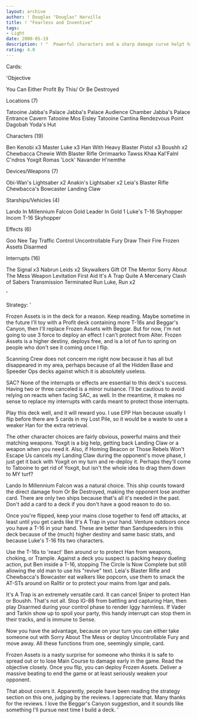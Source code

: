```yaml
---
layout: archive
author: ! Douglas "Douglas" Harvilla
title: ! "Fearless and Inventive"
tags:
- Light
date: 2000-05-19
description: ! "  Powerful characters and a sharp damage curve helpt his deck put the opponent on the defensive early.  The right interrupts and effects are blended in to humble the best Dark Side decks."
rating: 4.0
---
```

Cards: 

'Objective

You Can Either Profit By This/
Or Be Destroyed

Locations (7)

Tatooine Jabba's Palace
Jabba's Palace Audience Chamber
Jabba's Palace Entrance Cavern
Tatooine Mos Eisley
Tatooine Cantina
Rendezvous Point
Dagobah Yoda's Hut

Characters (19)

Ben Kenobi x3
Master Luke x3
Han With Heavy Blaster Pistol x3
Boushh x2
Chewbacca
Chewie With Blaster Rifle
Orrimaarko
Tawss Khaa
Kal'Falnl C'ndros
Yoxgit
Romas 'Lock' Navander
H'nemthe

Devices/Weapons (7)

Obi-Wan's Lightsaber x2
Anakin's Lightsaber x2
Leia's Blaster Rifle
Chewbacca's Bowcaster
Landing Claw

Starships/Vehicles (4)

Lando In Millennium Falcon
Gold Leader In Gold 1
Luke's T-16 Skyhopper
Incom T-16 Skyhopper

Effects (6)

Goo Nee Tay
Traffic Control
Uncontrollable Fury
Draw Their Fire
Frozen Assets
Disarmed

Interrupts (16)

The Signal x3
Nabrun Leids x2
Skywalkers
Gift Of The Mentor
Sorry About The Mess
Weapon Levitation
First Aid
It's A Trap
Quite A Mercenary
Clash of Sabers
Transmission Terminated
Run Luke, Run x2

'

Strategy: '

  Frozen Assets is in the deck for a reason.  Keep reading.
Maybe sometime in the future I'll toy with a Profit deck containing more T-16s and Beggar's Canyon, then I'll replace Frozen Assets with Beggar.  But for now, I'm not going to use 3 force to deploy an effect I can't protect from Alter.  Frozen Assets is a higher destiny, deploys free, and is a lot of fun to spring on people who don't see it coming once I flip.

  Scanning Crew does not concern me right now because it has all but disappeared in my area, perhaps because of all the Hidden Base and Speeder Ops decks against which it is absolutely useless.

  SAC?	None of the interrupts or effects are essential to this deck's success.  Having two or three canceled is a minor nuisance.  I'll be cautious to avoid relying on reacts when facing SAC, as well.  In the meantime, it makes no sense to replace my interrupts with cards meant to protect those interrupts.

  Play this deck well, and it will reward you.	I use EPP Han because usually I flip before there are 5 cards in my Lost Pile, so it would be a waste to use a weaker Han for the extra retrieval.

  The other character choices are fairly obvious, powerful mains and their matching weapons.  Yoxgit is a big help, getting back Landing Claw or a weapon when you need it.  Also, if Homing Beacon or Those Rebels Won't Escape Us cancels my Landing Claw during the opponent's move phase, I just get it back with Yoxgit on my turn and re-deploy it.  Perhaps they'll come to Tatooine to get rid of Yoxgit, but isn't the whole idea to drag them down to MY turf?

  Lando In Millennium Falcon was a natural choice.
This ship counts toward the direct damage from Or Be Destroyed, making the opponent lose another card.	There are only two ships because that's all it's needed in the past.	Don't add a card to a deck if you don't have a good reason to do so.

  Once you're flipped, keep your mains close together to fend off attacks, at least until you get cards like It's A Trap in your hand.  Venture outdoors once you have a T-16 in your hand.	These are better than Sandspeeders in this deck because of the (much) higher destiny and same basic stats, and because Luke's T-16 fits two characters.

  Use the T-16s to 'react' Ben around or to protect Han from weapons, choking, or Trample.  Against a deck you suspect is packing heavy dueling action, put Ben inside a T-16, stopping The Circle Is Now Complete but still allowing the old man to use his "revive" text.  Leia's Blaster Rifle and Chewbacca's Bowcaster eat walkers like popcorn, use them to smack the AT-STs around on Ralltir or to protect your mains from Igar and pals.

  It's A Trap is an extremely versatile card.  It can cancel Sniper to protect Han or Boushh.  That's not all.  Stop IG-88 from battling and capturing Han, then play Disarmed during your control phase to render Iggy harmless.  If Vader and Tarkin show up to spoil your party, this handy interrupt can stop them in their tracks, and is immune to Sense.

  Now you have the advantage, because on your turn you can either take someone out with Sorry About The Mess or deploy Uncontrollable Fury and move away.  All these functions from one, seemingly simple, card.

  Frozen Assets is a nasty surprise for someone who thinks it is safe to spread out or to lose Main Course to damage early in the game.  Read the objective closely.  Once you flip, you can deploy Frozen Assets.  Deliver a massive beating to end the game or at least seriously weaken your opponent.

  That about covers it.  Apparently, people have been reading the strategy section on this one, judging by the reviews.  I appreciate that.  Many thanks for the reviews.  I love the Beggar's Canyon suggestion, and it sounds like something I'll pursue next time I build a deck.	  '